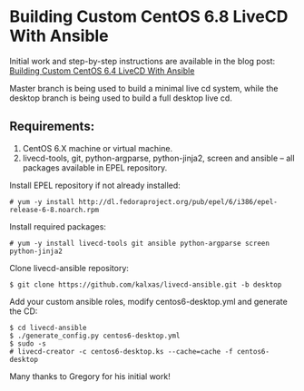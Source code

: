 Building Custom CentOS 6.8 LiveCD With Ansible
==============================================

Initial work and step-by-step instructions are available in the blog post: [Building Custom CentOS 6.4 LiveCD With Ansible](http://gr360ry.github.io/blog/2013/11/28/building-custom-centos-6-dot-4-livecd-with-ansible/)

Master branch is being used to build a minimal live cd system, while the desktop branch is being used to build a full desktop live cd.

## Requirements:
1. CentOS 6.X machine or virtual machine.
2. livecd-tools, git, python-argparse, python-jinja2, screen and ansible – all packages available in EPEL repository.

Install EPEL repository if not already installed:

    # yum -y install http://dl.fedoraproject.org/pub/epel/6/i386/epel-release-6-8.noarch.rpm

Install required packages:

    # yum -y install livecd-tools git ansible python-argparse screen python-jinja2

Clone livecd-ansible repository:

    $ git clone https://github.com/kalxas/livecd-ansible.git -b desktop
    
Add your custom ansible roles, modify centos6-desktop.yml and generate the CD:

    $ cd livecd-ansible
    $ ./generate_config.py centos6-desktop.yml
    $ sudo -s
    # livecd-creator -c centos6-desktop.ks --cache=cache -f centos6-desktop

Many thanks to Gregory for his initial work!
